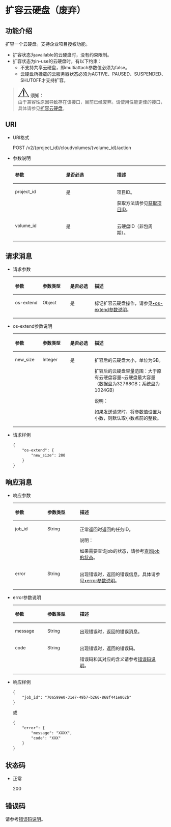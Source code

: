 # 扩容云硬盘（废弃）<a name="zh-cn_topic_0020235145"></a>

## 功能介绍<a name="section4445458"></a>

扩容一个云硬盘。支持企业项目授权功能。

-   扩容状态为available的云硬盘时，没有约束限制。
-   扩容状态为in-use的云硬盘时，有以下约束：
    -   不支持共享云硬盘，即multiattach参数值必须为false。
    -   云硬盘所挂载的云服务器状态必须为ACTIVE、PAUSED、SUSPENDED、SHUTOFF才支持扩容。


>![](public_sys-resources/icon-notice.gif) **须知：**   
>由于兼容性原因导致存在该接口，目前已经废弃。请使用性能更佳的接口，具体请参见[扩容云硬盘](扩容云硬盘-API-v2.md)。  

## URI<a name="section40009126"></a>

-   URI格式

    POST /v2/\{project\_id\}/cloudvolumes/\{volume\_id\}/action

-   参数说明

    <a name="table30668413"></a>
    <table><thead align="left"><tr id="row58200784"><th class="cellrowborder" valign="top" width="33.33333333333333%" id="mcps1.1.4.1.1"><p id="p16643039"><a name="p16643039"></a><a name="p16643039"></a>参数</p>
    </th>
    <th class="cellrowborder" valign="top" width="33.33333333333333%" id="mcps1.1.4.1.2"><p id="p5908907"><a name="p5908907"></a><a name="p5908907"></a>是否必选</p>
    </th>
    <th class="cellrowborder" valign="top" width="33.33333333333333%" id="mcps1.1.4.1.3"><p id="p8859419"><a name="p8859419"></a><a name="p8859419"></a>描述</p>
    </th>
    </tr>
    </thead>
    <tbody><tr id="row46524311"><td class="cellrowborder" valign="top" width="33.33333333333333%" headers="mcps1.1.4.1.1 "><p id="p10372872"><a name="p10372872"></a><a name="p10372872"></a>project_id</p>
    </td>
    <td class="cellrowborder" valign="top" width="33.33333333333333%" headers="mcps1.1.4.1.2 "><p id="p34896342"><a name="p34896342"></a><a name="p34896342"></a>是</p>
    </td>
    <td class="cellrowborder" valign="top" width="33.33333333333333%" headers="mcps1.1.4.1.3 "><p id="p8031464"><a name="p8031464"></a><a name="p8031464"></a>项目ID。</p>
    <p id="p55811451337"><a name="p55811451337"></a><a name="p55811451337"></a>获取方法请参见<a href="获取项目ID.md">获取项目ID</a>。</p>
    </td>
    </tr>
    <tr id="row5174319"><td class="cellrowborder" valign="top" width="33.33333333333333%" headers="mcps1.1.4.1.1 "><p id="p16466658"><a name="p16466658"></a><a name="p16466658"></a>volume_id</p>
    </td>
    <td class="cellrowborder" valign="top" width="33.33333333333333%" headers="mcps1.1.4.1.2 "><p id="p58730959"><a name="p58730959"></a><a name="p58730959"></a>是</p>
    </td>
    <td class="cellrowborder" valign="top" width="33.33333333333333%" headers="mcps1.1.4.1.3 "><p id="p59587228"><a name="p59587228"></a><a name="p59587228"></a>云硬盘ID（非包周期）。</p>
    </td>
    </tr>
    </tbody>
    </table>


## 请求消息<a name="section24537816"></a>

-   请求参数

    <a name="table42671863"></a>
    <table><thead align="left"><tr id="row12592542"><th class="cellrowborder" valign="top" width="18%" id="mcps1.1.5.1.1"><p id="p13362997"><a name="p13362997"></a><a name="p13362997"></a>参数</p>
    </th>
    <th class="cellrowborder" valign="top" width="18%" id="mcps1.1.5.1.2"><p id="p8661001"><a name="p8661001"></a><a name="p8661001"></a>参数类型</p>
    </th>
    <th class="cellrowborder" valign="top" width="16%" id="mcps1.1.5.1.3"><p id="p30452481"><a name="p30452481"></a><a name="p30452481"></a>是否必选</p>
    </th>
    <th class="cellrowborder" valign="top" width="48%" id="mcps1.1.5.1.4"><p id="p50731910"><a name="p50731910"></a><a name="p50731910"></a>描述</p>
    </th>
    </tr>
    </thead>
    <tbody><tr id="row5187493615377"><td class="cellrowborder" valign="top" width="18%" headers="mcps1.1.5.1.1 "><p id="p4112025815377"><a name="p4112025815377"></a><a name="p4112025815377"></a>os-extend</p>
    </td>
    <td class="cellrowborder" valign="top" width="18%" headers="mcps1.1.5.1.2 "><p id="p4240658415377"><a name="p4240658415377"></a><a name="p4240658415377"></a>Object</p>
    </td>
    <td class="cellrowborder" valign="top" width="16%" headers="mcps1.1.5.1.3 "><p id="p1238131615377"><a name="p1238131615377"></a><a name="p1238131615377"></a>是</p>
    </td>
    <td class="cellrowborder" valign="top" width="48%" headers="mcps1.1.5.1.4 "><p id="p6336250715377"><a name="p6336250715377"></a><a name="p6336250715377"></a>标记扩容云硬盘操作，请参见<a href="#li19185119124117">•os-extend参数说明</a>。</p>
    </td>
    </tr>
    </tbody>
    </table>

-   <a name="li19185119124117"></a>os-extend参数说明

    <a name="table15186149194112"></a>
    <table><thead align="left"><tr id="row418613904115"><th class="cellrowborder" valign="top" width="18%" id="mcps1.1.5.1.1"><p id="p91861591418"><a name="p91861591418"></a><a name="p91861591418"></a>参数</p>
    </th>
    <th class="cellrowborder" valign="top" width="18%" id="mcps1.1.5.1.2"><p id="p218699134116"><a name="p218699134116"></a><a name="p218699134116"></a>参数类型</p>
    </th>
    <th class="cellrowborder" valign="top" width="16%" id="mcps1.1.5.1.3"><p id="p141867974119"><a name="p141867974119"></a><a name="p141867974119"></a>是否必选</p>
    </th>
    <th class="cellrowborder" valign="top" width="48%" id="mcps1.1.5.1.4"><p id="p161874916417"><a name="p161874916417"></a><a name="p161874916417"></a>描述</p>
    </th>
    </tr>
    </thead>
    <tbody><tr id="row118711964115"><td class="cellrowborder" valign="top" width="18%" headers="mcps1.1.5.1.1 "><p id="p101872944115"><a name="p101872944115"></a><a name="p101872944115"></a>new_size</p>
    </td>
    <td class="cellrowborder" valign="top" width="18%" headers="mcps1.1.5.1.2 "><p id="p3187992411"><a name="p3187992411"></a><a name="p3187992411"></a>Integer</p>
    </td>
    <td class="cellrowborder" valign="top" width="16%" headers="mcps1.1.5.1.3 "><p id="p118719914117"><a name="p118719914117"></a><a name="p118719914117"></a>是</p>
    </td>
    <td class="cellrowborder" valign="top" width="48%" headers="mcps1.1.5.1.4 "><p id="p8187199204115"><a name="p8187199204115"></a><a name="p8187199204115"></a>扩容后的云硬盘大小，单位为GB。</p>
    <p id="p1187179134115"><a name="p1187179134115"></a><a name="p1187179134115"></a>扩容后的云硬盘容量范围：大于原有云硬盘容量~云硬盘最大容量（数据盘为32768GB；系统盘为1024GB）</p>
    <div class="note" id="note518718914412"><a name="note518718914412"></a><a name="note518718914412"></a><span class="notetitle"> 说明： </span><div class="notebody"><p id="zh-cn_topic_0020235144_p5070492815911"><a name="zh-cn_topic_0020235144_p5070492815911"></a><a name="zh-cn_topic_0020235144_p5070492815911"></a>如果发送请求时，将参数值设置为小数，则默认取小数点前的整数。</p>
    </div></div>
    </td>
    </tr>
    </tbody>
    </table>

-   请求样例

    ```
    {
        "os-extend": {
            "new_size": 200
        }
    }
    ```


## 响应消息<a name="section19513753"></a>

-   响应参数

    <a name="zh-cn_topic_0044524833_table735313581437"></a>
    <table><thead align="left"><tr id="zh-cn_topic_0044524833_row153536585313"><th class="cellrowborder" valign="top" width="21.157884211578843%" id="mcps1.1.4.1.1"><p id="zh-cn_topic_0044524833_p123541158732"><a name="zh-cn_topic_0044524833_p123541158732"></a><a name="zh-cn_topic_0044524833_p123541158732"></a>参数</p>
    </th>
    <th class="cellrowborder" valign="top" width="21.197880211978802%" id="mcps1.1.4.1.2"><p id="zh-cn_topic_0044524833_p1435411581320"><a name="zh-cn_topic_0044524833_p1435411581320"></a><a name="zh-cn_topic_0044524833_p1435411581320"></a>参数类型</p>
    </th>
    <th class="cellrowborder" valign="top" width="57.64423557644236%" id="mcps1.1.4.1.3"><p id="zh-cn_topic_0044524833_p13541058036"><a name="zh-cn_topic_0044524833_p13541058036"></a><a name="zh-cn_topic_0044524833_p13541058036"></a>描述</p>
    </th>
    </tr>
    </thead>
    <tbody><tr id="zh-cn_topic_0044524833_row1135495819312"><td class="cellrowborder" valign="top" width="21.157884211578843%" headers="mcps1.1.4.1.1 "><p id="zh-cn_topic_0044524833_p33545583319"><a name="zh-cn_topic_0044524833_p33545583319"></a><a name="zh-cn_topic_0044524833_p33545583319"></a>job_id</p>
    </td>
    <td class="cellrowborder" valign="top" width="21.197880211978802%" headers="mcps1.1.4.1.2 "><p id="zh-cn_topic_0044524833_p19354165810317"><a name="zh-cn_topic_0044524833_p19354165810317"></a><a name="zh-cn_topic_0044524833_p19354165810317"></a>String</p>
    </td>
    <td class="cellrowborder" valign="top" width="57.64423557644236%" headers="mcps1.1.4.1.3 "><p id="zh-cn_topic_0044524833_p435416581936"><a name="zh-cn_topic_0044524833_p435416581936"></a><a name="zh-cn_topic_0044524833_p435416581936"></a>正常返回时返回的任务ID。</p>
    <div class="note" id="zh-cn_topic_0044524833_note335410589314"><a name="zh-cn_topic_0044524833_note335410589314"></a><a name="zh-cn_topic_0044524833_note335410589314"></a><span class="notetitle"> 说明： </span><div class="notebody"><p id="zh-cn_topic_0044524833_p1435514588312"><a name="zh-cn_topic_0044524833_p1435514588312"></a><a name="zh-cn_topic_0044524833_p1435514588312"></a>如果需要查询job的状态，请参考<a href="查询job的状态.md">查询job的状态</a>。</p>
    </div></div>
    </td>
    </tr>
    <tr id="zh-cn_topic_0044524833_row195162113414"><td class="cellrowborder" valign="top" width="21.157884211578843%" headers="mcps1.1.4.1.1 "><p id="zh-cn_topic_0044524833_p129522216412"><a name="zh-cn_topic_0044524833_p129522216412"></a><a name="zh-cn_topic_0044524833_p129522216412"></a>error</p>
    </td>
    <td class="cellrowborder" valign="top" width="21.197880211978802%" headers="mcps1.1.4.1.2 "><p id="zh-cn_topic_0044524833_p1595262111415"><a name="zh-cn_topic_0044524833_p1595262111415"></a><a name="zh-cn_topic_0044524833_p1595262111415"></a>String</p>
    </td>
    <td class="cellrowborder" valign="top" width="57.64423557644236%" headers="mcps1.1.4.1.3 "><p id="zh-cn_topic_0044524833_p109527215417"><a name="zh-cn_topic_0044524833_p109527215417"></a><a name="zh-cn_topic_0044524833_p109527215417"></a>出现错误时，返回的错误信息，具体请参见<a href="#li0419202382514">•error参数说明</a>。</p>
    </td>
    </tr>
    </tbody>
    </table>

-   <a name="li0419202382514"></a>error参数说明

    <a name="zh-cn_topic_0020235144_table15441099103019"></a>
    <table><thead align="left"><tr id="zh-cn_topic_0020235144_row54094047103019"><th class="cellrowborder" valign="top" width="21.17788221177882%" id="mcps1.1.4.1.1"><p id="zh-cn_topic_0020235144_p19541716103019"><a name="zh-cn_topic_0020235144_p19541716103019"></a><a name="zh-cn_topic_0020235144_p19541716103019"></a>参数</p>
    </th>
    <th class="cellrowborder" valign="top" width="21.17788221177882%" id="mcps1.1.4.1.2"><p id="zh-cn_topic_0020235144_p39375186103019"><a name="zh-cn_topic_0020235144_p39375186103019"></a><a name="zh-cn_topic_0020235144_p39375186103019"></a>参数类型</p>
    </th>
    <th class="cellrowborder" valign="top" width="57.64423557644236%" id="mcps1.1.4.1.3"><p id="zh-cn_topic_0020235144_p38578950103019"><a name="zh-cn_topic_0020235144_p38578950103019"></a><a name="zh-cn_topic_0020235144_p38578950103019"></a>描述</p>
    </th>
    </tr>
    </thead>
    <tbody><tr id="zh-cn_topic_0020235144_row59401790103019"><td class="cellrowborder" valign="top" width="21.17788221177882%" headers="mcps1.1.4.1.1 "><p id="zh-cn_topic_0020235144_p46815658103019"><a name="zh-cn_topic_0020235144_p46815658103019"></a><a name="zh-cn_topic_0020235144_p46815658103019"></a>message</p>
    </td>
    <td class="cellrowborder" valign="top" width="21.17788221177882%" headers="mcps1.1.4.1.2 "><p id="zh-cn_topic_0020235144_p33971979103019"><a name="zh-cn_topic_0020235144_p33971979103019"></a><a name="zh-cn_topic_0020235144_p33971979103019"></a>String</p>
    </td>
    <td class="cellrowborder" valign="top" width="57.64423557644236%" headers="mcps1.1.4.1.3 "><p id="zh-cn_topic_0020235144_p21623243103019"><a name="zh-cn_topic_0020235144_p21623243103019"></a><a name="zh-cn_topic_0020235144_p21623243103019"></a>出现错误时，返回的错误消息。</p>
    </td>
    </tr>
    <tr id="zh-cn_topic_0020235144_row60391466103019"><td class="cellrowborder" valign="top" width="21.17788221177882%" headers="mcps1.1.4.1.1 "><p id="zh-cn_topic_0020235144_p59870541103019"><a name="zh-cn_topic_0020235144_p59870541103019"></a><a name="zh-cn_topic_0020235144_p59870541103019"></a>code</p>
    </td>
    <td class="cellrowborder" valign="top" width="21.17788221177882%" headers="mcps1.1.4.1.2 "><p id="zh-cn_topic_0020235144_p17675690103019"><a name="zh-cn_topic_0020235144_p17675690103019"></a><a name="zh-cn_topic_0020235144_p17675690103019"></a>String</p>
    </td>
    <td class="cellrowborder" valign="top" width="57.64423557644236%" headers="mcps1.1.4.1.3 "><p id="zh-cn_topic_0020235144_p6087468103019"><a name="zh-cn_topic_0020235144_p6087468103019"></a><a name="zh-cn_topic_0020235144_p6087468103019"></a>出现错误时，返回的错误码。</p>
    <p id="zh-cn_topic_0020235144_p54787218103019"><a name="zh-cn_topic_0020235144_p54787218103019"></a><a name="zh-cn_topic_0020235144_p54787218103019"></a>错误码和其对应的含义请参考<a href="错误码说明.md">错误码说明</a>。</p>
    </td>
    </tr>
    </tbody>
    </table>

-   响应样例

    ```
    {
        "job_id": "70a599e0-31e7-49b7-b260-868f441e862b"
    }
    ```

    或

    ```
    {
        "error": {
            "message": "XXXX", 
            "code": "XXX"
        }
    }
    ```


## 状态码<a name="section41406050"></a>

-   正常

    200


## 错误码<a name="section431317151242"></a>

请参考[错误码说明](错误码说明.md)。


